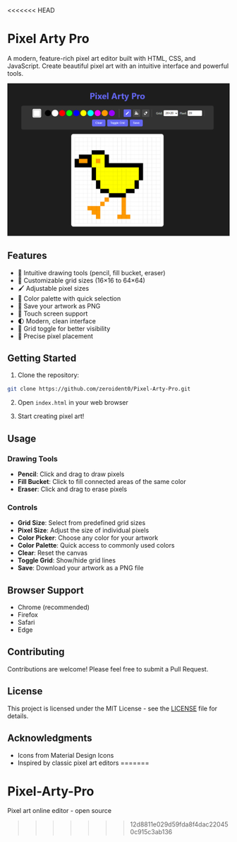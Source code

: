 <<<<<<< HEAD
# Pixel Arty Pro

A modern, feature-rich pixel art editor built with HTML, CSS, and JavaScript. Create beautiful pixel art with an intuitive interface and powerful tools.

![Pixel Arty Pro Screenshot](screenshot.png)

## Features

- 🎨 Intuitive drawing tools (pencil, fill bucket, eraser)
- 📏 Customizable grid sizes (16×16 to 64×64)
- 🖌️ Adjustable pixel sizes
- 🎯 Color palette with quick selection
- 💾 Save your artwork as PNG
- 📱 Touch screen support
- 🌓 Modern, clean interface
- 🔄 Grid toggle for better visibility
- 🎯 Precise pixel placement

## Getting Started

1. Clone the repository:
```bash
git clone https://github.com/zeroident0/Pixel-Arty-Pro.git
```

2. Open `index.html` in your web browser

3. Start creating pixel art!

## Usage

### Drawing Tools
- **Pencil**: Click and drag to draw pixels
- **Fill Bucket**: Click to fill connected areas of the same color
- **Eraser**: Click and drag to erase pixels

### Controls
- **Grid Size**: Select from predefined grid sizes
- **Pixel Size**: Adjust the size of individual pixels
- **Color Picker**: Choose any color for your artwork
- **Color Palette**: Quick access to commonly used colors
- **Clear**: Reset the canvas
- **Toggle Grid**: Show/hide grid lines
- **Save**: Download your artwork as a PNG file

## Browser Support

- Chrome (recommended)
- Firefox
- Safari
- Edge

## Contributing

Contributions are welcome! Please feel free to submit a Pull Request.

## License

This project is licensed under the MIT License - see the [LICENSE](LICENSE) file for details.

## Acknowledgments

- Icons from Material Design Icons
- Inspired by classic pixel art editors 
=======
# Pixel-Arty-Pro
Pixel art online editor - open source
>>>>>>> 12d8811e029d59fda8f4dac220450c915c3ab136
